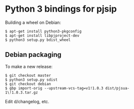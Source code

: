 # Python 3 bindings for pjsip

Building a wheel on Debian:

    $ apt-get install python3-pkgconfig
    $ apt-get install libpjproject-dev
    $ python3 setup.py bdist_wheel

## Debian packaging

To make a new release:

    $ git checkout master
    $ python3 setup.py sdist
    $ git checkout debian
    $ gbp import-orig --upstream-vcs-tag=v1!1.0.3 dist/pjsua-1\!1.0.3.tar.gz

Edit d/changelog, etc.
